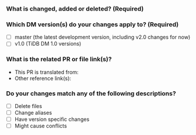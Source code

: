 <!--Thanks for your contribution to TiDB Data Migration (DM) documentation. Please answer the following questions.-->

### What is changed, added or deleted? (Required)

<!--Tell us what you did and why.-->

### Which DM version(s) do your changes apply to? (Required)

<!-- You **must** choose the DM version(s) that your changes apply to. Fill in "x" in [] to tick the checkbox below.-->

- [ ] master (the latest development version, including v2.0 changes for now)
- [ ] v1.0 (TiDB DM 1.0 versions)

<!-- For contributors with **WRITE ACCESS** in this repo:
**If you select two versions from above**, to trigger the bot to cherry-pick this PR to your desired release version branch(es), you **must** add the label **needs-cherry-pick-1.0**.-->

### What is the related PR or file link(s)?

<!--Give us some reference link(s) that might help quickly review and merge your PR.-->

- This PR is translated from:
- Other reference link(s):

### Do your changes match any of the following descriptions?

<!-- Provide as much information as possible so that reviewers can review your changes more efficiently.
If you are not sure of the options, leave it as it is. -->

- [ ] Delete files
- [ ] Change aliases
- [ ] Have version specific changes <!-- If yes, please add the label "version-specific-changes-required"-->
- [ ] Might cause conflicts
